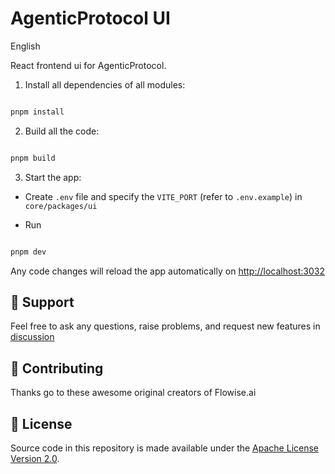 <!-- markdownlint-disable MD030 -->

# AgenticProtocol UI

English 

React frontend ui for AgenticProtocol.

1. Install all dependencies of all modules:

  

```bash

pnpm install

```

  

2. Build all the code:

  

```bash

pnpm build

```

  

3. Start the app:

  

- Create `.env` file and specify the `VITE_PORT` (refer to `.env.example`) in `core/packages/ui`

- Run

  

```bash

pnpm dev

```

  

Any code changes will reload the app automatically on [http://localhost:3032](http://localhost:3032)

  

## 🙋 Support

Feel free to ask any questions, raise problems, and request new features in [discussion](https://github.com/likaho/agenticprotocol/discussions)

## 🙌 Contributing

Thanks go to these awesome original creators of Flowise.ai

## 📄 License

Source code in this repository is made available under the [Apache License Version 2.0](https://github.com/likaho/AgenticProtocol/blob/master/LICENSE.md).
